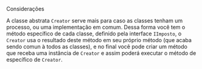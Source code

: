 Considerações

A classe abstrata `Creator` serve mais para caso as classes tenham um processo, ou uma implementação em comum.
Dessa forma você tem o método específico de cada classe, definido pela interface `IImposto`,
o `Creator` usa o resultado deste método em seu próprio método (que acaba sendo comun à todos as classes), e no final
você pode criar um método que receba uma instância de `Creator` e assim poderá executar o método de específico de `Creator`.